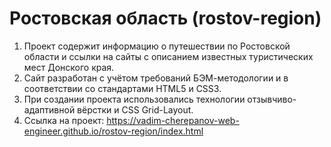# Ростовская область (rostov-region)
1. Проект содержит информацию о путешествии по Ростовской области и ссылки на сайты с описанием известных туристических мест Донского края.
2. Сайт разработан с учётом требований БЭМ-методологии и в соответствии со стандартами HTML5 и CSS3.
3. При создании проекта использовались технологии отзывчиво-адаптивной вёрстки и CSS Grid-Layout.
4. Ссылка на проект: https://vadim-cherepanov-web-engineer.github.io/rostov-region/index.html